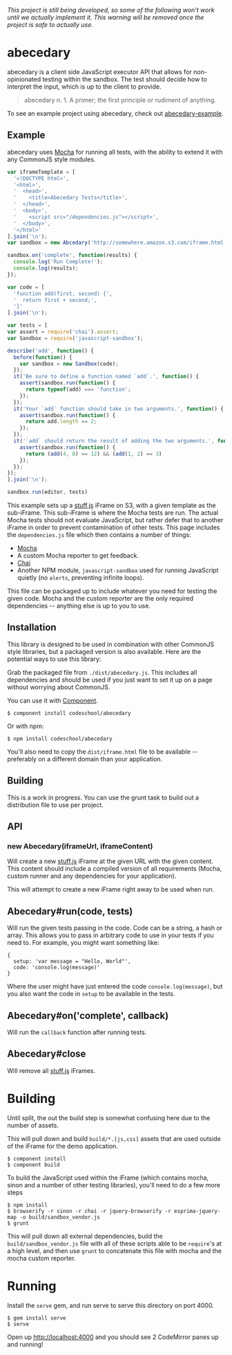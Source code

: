 _This project is still being developed, so some of the following won't work until we actually implement it. This warning will be removed once the project is safe to actually use._

# abecedary

abecedary is a client side JavaScript executor API that allows for non-opinionated testing within the sandbox. The test should decide how to interpret the input, which is up to the client to provide.

> abecedary
> n.  1.  A primer; the first principle or rudiment of anything.

To see an example project using abecedary, check out [abecedary-example](http://codeschool.github.io/abecedary/example/).

## Example

abecedary uses [Mocha](https://github.com/visionmedia/mocha) for running all tests, with the ability to extend it with any CommonJS style modules.

```javascript
var iframeTemplate = [
  '<!DOCTYPE html>',
  '<html>',
  '  <head>',
  '    <title>Abecedary Tests</title>',
  '  </head>',
  '  <body>',
  '    <script src="/dependencies.js"></script>',
  '  </body>',
  '</html>'
].join('\n');
var sandbox = new Abcedary('http://somewhere.amazon.s3.com/iframe.html', iframeTemplate);

sandbox.on('complete', function(results) {
  console.log('Run Complete!');
  console.log(results);
});

var code = [
  'function add(first, second) {',
  '  return first + second;',
  '}'
].join('\n');

var tests = [
var assert = require('chai').assert;
var Sandbox = require('javascript-sandbox');

describe('add', function() {
  before(function() {
    var sandbox = new Sandbox(code);
  });
  it('Be sure to define a function named `add`.', function() {
    assert(sandbox.run(function() {
      return typeof(add) === 'function';
    });
  });
  it('Your `add` function should take in two arguments.', function() {
    assert(sandbox.run(function() {
      return add.length == 2;
    });
  });
  it('`add` should return the result of adding the two arguments.', function() {
    assert(sandbox.run(function() {
      return (add(4, 8) == 12) && (add(1, 2) == 3)
    });
  });
});
].join('\n');

sandbox.run(editor, tests)
```

This example sets up a [stuff.js](https://github.com/Codecademy/stuff.js) iFrame on S3, with a given template as the sub-iFrame. This sub-iFrame is where the Mocha tests are run. The actual Mocha tests should not evaluate JavaScript, but rather defer that to another iFrame in order to prevent contamination of other tests. This page includes the `dependencies.js` file which then contains a number of things:

* [Mocha](https://github.com/visionmedia/mocha)
* A custom Mocha reporter to get feedback.
* [Chai](https://github.com/chaijs/chai)
* Another NPM module, `javascript-sandbox` used for running JavaScript quietly (no `alerts`, preventing infinite loops).

This file can be packaged up to include whatever you need for testing the given code. Mocha and the custom reporter are the only required dependencies -- anything else is up to you to use.

## Installation

This library is designed to be used in combination with other CommonJS style libraries, but a packaged version is also available. Here are the potential ways to use this library:

Grab the packaged file from `./dist/abecedary.js`. This includes all dependencies and should be used if you just want to set it up on a page without worrying about CommonJS.

You can use it with [Component](https://github.com/component/component).

```
$ component install codeschool/abecedary
```

Or with npm:

```
$ npm install codeschool/abecedary
```

You'll also need to copy the `dist/iframe.html` file to be available -- preferably on a different domain than your application.

## Building

This is a work in progress. You can use the grunt task to build out a distribution file to use per project.

## API

### new Abecedary(iframeUrl, iframeContent)

Will create a new [stuff.js](https://github.com/Codecademy/stuff.js) iFrame at the given URL with the given content. This content should include a compiled version of all requirements (Mocha, custom runner and any dependencies for your application).

This will attempt to create a new iFrame right away to be used when run.

## Abecedary#run(code, tests)

Will run the given tests passing in the code. Code can be a string, a hash or array. This allows you to pass in arbitrary code to use in your tests if you need to. For example, you might want something like:

```
{
  setup: 'var message = "Hello, World"',
  code: 'console.log(message)'
}
```

Where the user might have just entered the code `console.log(message)`, but you also want the code in `setup` to be available in the tests.

## Abecedary#on('complete', callback)

Will run the `callback` function after running tests.

## Abecedary#close

Will remove all [stuff.js](https://github.com/Codecademy/stuff.js) iFrames.


# Building

Until split, the out the build step is somewhat confusing here due to the number of assets.

This will pull down and build `build/*.[js,css]` assets that are used outside of the iFrame for the demo application.

```
$ component install
$ component build
```

To build the JavaScript used within the iFrame (which contains mocha, sinon and a number of other testing libraries), you'll need to do a few more steps

```
$ npm install
$ browserify -r sinon -r chai -r jquery-browserify -r esprima-jquery-map -o build/sandbox_vendor.js
$ grunt
```

This will pull down all external dependencies, build the `build/sandbox_vendor.js` file with all of these scripts able to be `require`'s at a high level, and then use `grunt` to concatenate this file with mocha and the mocha custom reporter.

# Running

Install the `serve` gem, and run serve to serve this directory on port 4000.

```
$ gem install serve
$ serve
```

Open up [http://localhost:4000](http://localhost:4000) and you should see 2 CodeMirror panes up and running!
